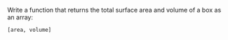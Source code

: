 Write a function that returns the total surface area and volume of a box as an array: 

`[area, volume]`

